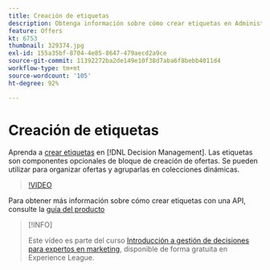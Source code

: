 ```yaml
---
title: Creación de etiquetas
description: Obtenga información sobre cómo crear etiquetas en Administración de decisiones. Las etiquetas son componentes opcionales de bloque de creación de ofertas.
feature: Offers
kt: 6753
thumbnail: 329374.jpg
exl-id: 155a35bf-8704-4e85-8647-479aecd2a9ce
source-git-commit: 11392272ba2de149e10f38d7aba6f8bebb4011d4
workflow-type: tm+mt
source-wordcount: '105'
ht-degree: 92%

---
```


# Creación de etiquetas

Aprenda a [crear etiquetas](https://experienceleague.adobe.com/docs/journey-optimizer/using/offer-decisioniong/create-components/creating-tags.html?lang=es) en [!DNL Decision Management]. Las etiquetas son componentes opcionales de bloque de creación de ofertas. Se pueden utilizar para organizar ofertas y agruparlas en colecciones dinámicas.

>[!VIDEO](https://video.tv.adobe.com/v/329374?quality=12&learn=on)

Para obtener más información sobre cómo crear etiquetas con una API, consulte la [guía del producto](https://experienceleague.adobe.com/docs/journey-optimizer/using/offer-decisioniong/api-reference/offers-api/tags/create.html?lang=es)

>[!INFO]
>
> Este vídeo es parte del curso [Introducción a gestión de decisiones para expertos en marketing](https://experienceleague.adobe.com/?recommended=ExperiencePlatform-U-1-2020.1.offerdecisioning?lang=es), disponible de forma gratuita en Experience League.
